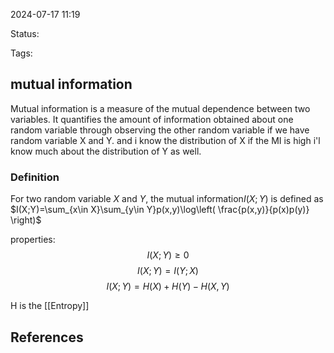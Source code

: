 

2024-07-17 11:19

Status:

Tags:

## mutual information

Mutual information is a measure of the mutual dependence between two variables.
It quantifies the amount of information obtained about one random variable through observing the other random variable
if we have random variable X and Y.
and i know the distribution of X if the MI is high i'l know much about the distribution of Y as well.
### Definition

For two random variable $X$ and $Y$, the mutual information$I(X;Y)$ is defined as
$I(X;Y)=\sum_{x\in X}\sum_{y\in Y}p(x,y)\log\left( \frac{p(x,y)}{p(x)p(y)} \right)$

properties:
$$
I(X;Y)\geq 0
$$
$$
I(X;Y) = I(Y;X)
$$
$$
I(X;Y) = H(X) + H(Y) - H(X,Y)
$$

H is the [[Entropy]]



## References

